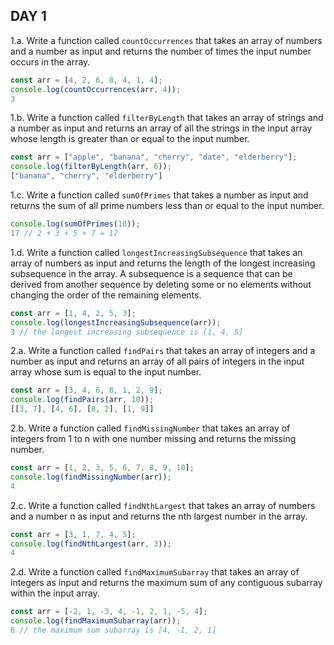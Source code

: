## DAY 1

1.a. Write a function called `countOccurrences` that takes an array of numbers and a number as input and returns the number of times the input number occurs in the array.
```js
const arr = [4, 2, 6, 8, 4, 1, 4];
console.log(countOccurrences(arr, 4));
3
```

1.b. Write a function called `filterByLength` that takes an array of strings and a number as input and returns an array of all the strings in the input array whose length is greater than or equal to the input number.
```js
const arr = ["apple", "banana", "cherry", "date", "elderberry"];
console.log(filterByLength(arr, 6));
["banana", "cherry", "elderberry"]
```

1.c. Write a function called `sumOfPrimes` that takes a number as input and returns the sum of all prime numbers less than or equal to the input number.
```js
console.log(sumOfPrimes(10));
17 // 2 + 3 + 5 + 7 = 17
```

1.d. Write a function called `longestIncreasingSubsequence` that takes an array of numbers as input and returns the length of the longest increasing subsequence in the array. A subsequence is a sequence that can be derived from another sequence by deleting some or no elements without changing the order of the remaining elements.
```js
const arr = [1, 4, 2, 5, 3];
console.log(longestIncreasingSubsequence(arr));
3 // the longest increasing subsequence is [1, 4, 5]
```

2.a. Write a function called `findPairs` that takes an array of integers and a number as input and returns an array of all pairs of integers in the input array whose sum is equal to the input number.
```js
const arr = [3, 4, 6, 8, 1, 2, 9];
console.log(findPairs(arr, 10));
[[3, 7], [4, 6], [8, 2], [1, 9]]
```

2.b. Write a function called `findMissingNumber` that takes an array of integers from 1 to n with one number missing and returns the missing number.
```js
const arr = [1, 2, 3, 5, 6, 7, 8, 9, 10];
console.log(findMissingNumber(arr));
4
```

2.c. Write a function called `findNthLargest` that takes an array of numbers and a number n as input and returns the nth largest number in the array.
```js
const arr = [3, 1, 7, 4, 5];
console.log(findNthLargest(arr, 3));
4
```

2.d. Write a function called `findMaximumSubarray` that takes an array of integers as input and returns the maximum sum of any contiguous subarray within the input array.
```js
const arr = [-2, 1, -3, 4, -1, 2, 1, -5, 4];
console.log(findMaximumSubarray(arr));
6 // the maximum sum subarray is [4, -1, 2, 1]

